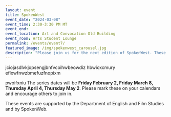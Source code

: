 ```yaml
---
layout: event 
title: SpokenWest
event_date: "2024-03-08"
event_time: 2:30-3:30 PM MT
event_end:
event_location: Art and Convocation Old Building 
event_room: Arts Student Lounge
permalink: /events/event7/
featured_image: /img/spokenwest_carousel.jpg
description: "Please join us for the next edition of SpokenWest. These casual listening sessions are a great way to unwind, relax, and listen in on our shared literary history through the magic of reel to reel recording!"
---
```


jciojasdlvkjopsengjbnfvcoihwbeowdiz  hbwioxcmury
eflxwfnwzbmefuzfnopixm

pwoifxniu
The series dates will be **Friday February 2, Friday March 8, Thursday April 4, Thursday May 2**. Please mark these on your calendars and encourage others to join in.



These events are supported by the Department of English and Film Studies and by SpokenWeb. 
